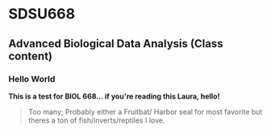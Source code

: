 # SDSU668
## Advanced Biological Data Analysis (Class content)
### Hello World
**This is a test for BIOL 668... if you're reading this Laura, hello!**
> Too many; Probably either a Fruitbat/ Harbor seal for most favorite but theres a ton of fish/inverts/reptiles I love.
